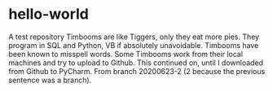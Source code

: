 # hello-world
A test repository
Timbooms are like Tiggers, only they eat more pies. They program in SQL and Python, VB if absolutely unavoidable.
Timbooms have been known to misspell words.
Some Timbooms work from their local machines and try to upload to Github.
This continued on, until I downloaded from Github to PyCharm.
From branch 20200623-2 (2 because the previous sentence was a branch).
